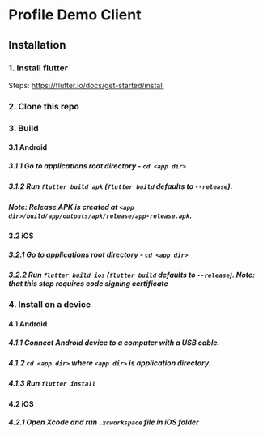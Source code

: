 # Profile Demo Client
## Installation

### 1. Install flutter 
Steps: https://flutter.io/docs/get-started/install

### 2. Clone this repo

### 3. Build

#### 3.1 Android
##### 3.1.1 Go to applications root directory - `cd <app dir>`
##### 3.1.2 Run `flutter build apk` (`flutter build` defaults to `--release`). 
##### Note: Release APK is created at `<app dir>/build/app/outputs/apk/release/app-release.apk`.
#### 3.2 iOS
##### 3.2.1 Go to applications root directory - `cd <app dir>`
##### 3.2.2 Run `flutter build ios` (`flutter build` defaults to `--release`). Note: that this step requires code signing certificate

### 4. Install on a device
#### 4.1 Android
##### 4.1.1 Connect Android device to a computer with a USB cable.
##### 4.1.2 `cd <app dir>` where `<app dir>` is application directory.
##### 4.1.3 Run `flutter install`
#### 4.2 iOS
##### 4.2.1 Open Xcode and run `.xcworkspace` file in iOS folder